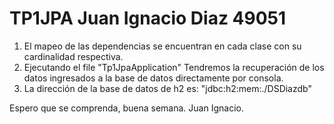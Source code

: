 # **TP1JPA Juan Ignacio Diaz 49051**

1. El mapeo de las dependencias se encuentran en cada clase con su cardinalidad respectiva.
2. Ejecutando el file "Tp1JpaApplication" Tendremos la recuperación de los datos ingresados a la base de datos directamente por consola.
3. La dirección de la base de datos de h2 es: "jdbc:h2:mem:./DSDiazdb"

Espero que se comprenda, buena semana.
Juan Ignacio.